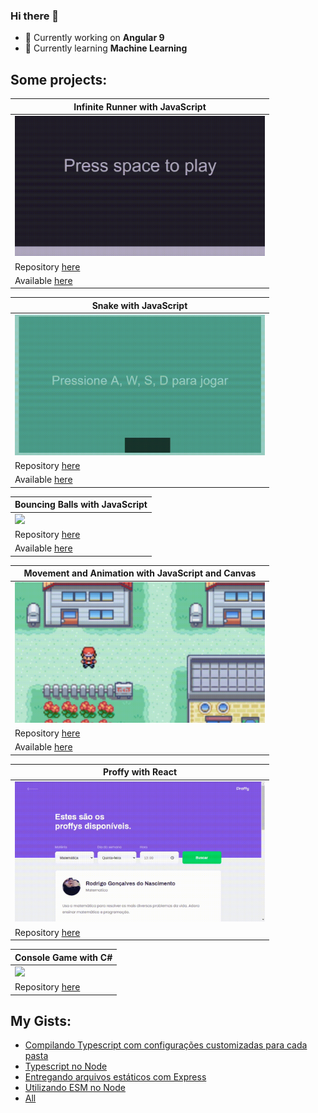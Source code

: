 ### Hi there 👋

- 🔭 Currently working on **Angular 9**
- 🌱 Currently learning **Machine Learning**

## Some projects:

| Infinite Runner with JavaScript |
| ----------- |
| <img width="400" src="https://github.com/Oosasukel/InfiniteRunner_Canvas2D/raw/master/Presentation.gif"> |
| Repository <a href="https://github.com/Oosasukel/InfiniteRunner_Canvas2D">here</a> |
| Available <a href="https://oosasukel.github.io/InfiniteRunner_Canvas2D/">here</a> |

| Snake with JavaScript |
| ----------- |
| <img width="400" src="https://github.com/Oosasukel/Snake-Canvas2D/raw/master/Presentation.gif"> |
| Repository <a href="https://github.com/Oosasukel/Snake-Canvas2D">here</a> |
| Available <a href="https://oosasukel.github.io/Snake-Canvas2D/index.html">here</a> |

| Bouncing Balls with JavaScript |
| ----------- |
| <img width="400" src="https://github.com/Oosasukel/Canvas_Bouncing_balls/raw/master/presentation.gif"> |
| Repository <a href="https://github.com/Oosasukel/Canvas_Bouncing_balls">here</a> |
| Available <a href="http://oosasukel.tk/">here</a> |

| Movement and Animation with JavaScript and Canvas |
| ----------- |
| <img width="400" src="https://github.com/Oosasukel/Canvas2D_movement_animation/raw/master/Presentation.gif"> |
| Repository <a href="https://github.com/Oosasukel/Canvas2D_movement_animation">here</a> |
| Available <a href="https://oosasukel.github.io/Canvas2D_movement_animation/">here</a> |

| Proffy with React |
| ----------- |
| <img width="400" src="https://github.com/Oosasukel/React-Proffy-NLW2/raw/master/presentation.gif"> |
| Repository <a href="https://github.com/Oosasukel/React-Proffy-NLW2">here</a> |

| Console Game with C# |
| ----------- |
| <img width="400" src="https://github.com/Oosasukel/Jogo_Console/raw/master/presentation.gif"> |
| Repository <a href="https://github.com/Oosasukel/Jogo_Console">here</a> |

## My Gists:

* [Compilando Typescript com configurações customizadas para cada pasta](https://gist.github.com/Oosasukel/ce60abf8972ac1f623c82eaa27e83771)
* [Typescript no Node](https://gist.github.com/Oosasukel/07e7a606f275a439bd14029f7595515d)
* [Entregando arquivos estáticos com Express](https://gist.github.com/Oosasukel/93cedd128f48e51d0fc3f6c12887cece)
* [Utilizando ESM no Node](https://gist.github.com/Oosasukel/4ac1001ec4f5456585828ead3780ff09)
* [All](https://gist.github.com/Oosasukel)
